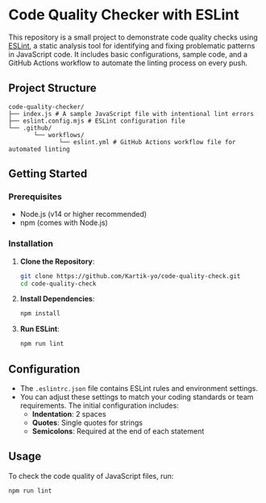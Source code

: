 # Code Quality Checker with ESLint

This repository is a small project to demonstrate code quality checks using [ESLint](https://eslint.org/), a static analysis tool for identifying and fixing problematic patterns in JavaScript code. It includes basic configurations, sample code, and a GitHub Actions workflow to automate the linting process on every push.

## Project Structure
```
code-quality-checker/ 
├── index.js # A sample JavaScript file with intentional lint errors 
├── eslint.config.mjs # ESLint configuration file  
└── .github/ 
       └── workflows/ 
              └── eslint.yml # GitHub Actions workflow file for automated linting
```
## Getting Started

### Prerequisites
- Node.js (v14 or higher recommended)
- npm (comes with Node.js)

### Installation

1. **Clone the Repository**:
    ```bash
    git clone https://github.com/Kartik-yo/code-quality-check.git
    cd code-quality-check
    ```

2. **Install Dependencies**:
    ```bash
    npm install
    ```

3. **Run ESLint**:
    ```bash
    npm run lint
    ```

## Configuration

- The `.eslintrc.json` file contains ESLint rules and environment settings.
- You can adjust these settings to match your coding standards or team requirements. The initial configuration includes:
  - **Indentation**: 2 spaces
  - **Quotes**: Single quotes for strings
  - **Semicolons**: Required at the end of each statement

## Usage

To check the code quality of JavaScript files, run:

```bash
npm run lint
```
